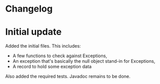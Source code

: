 # Changelog

# Initial update
Added the initial files.
This includes:
- A few functions to check against Exceptions,
- An exception that's basically the null object stand-in for Exceptions,
- A record to hold some exception data

Also added the required tests.
Javadoc remains to be done.